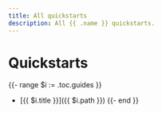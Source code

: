 ```yaml
---
title: All quickstarts
description: All {{ .name }} quickstarts.
---
```


# Quickstarts

{{- range $i := .toc.guides }}
- [{{ $i.title }}]({{ $i.path }})
{{- end }}
